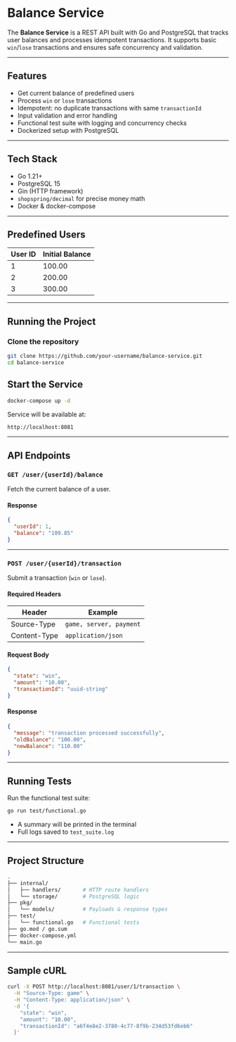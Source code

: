 # Balance Service

The **Balance Service** is a REST API built with Go and PostgreSQL that tracks user balances and processes idempotent transactions. It supports basic `win`/`lose` transactions and ensures safe concurrency and validation.

---

## Features

- Get current balance of predefined users
- Process `win` or `lose` transactions
- Idempotent: no duplicate transactions with same `transactionId`
- Input validation and error handling
- Functional test suite with logging and concurrency checks
- Dockerized setup with PostgreSQL

---

## Tech Stack

- Go 1.21+
- PostgreSQL 15
- Gin (HTTP framework)
- `shopspring/decimal` for precise money math
- Docker & docker-compose

---

## Predefined Users

| User ID | Initial Balance |
| ------- | --------------- |
| 1       | 100.00          |
| 2       | 200.00          |
| 3       | 300.00          |

---

## Running the Project

### Clone the repository

```bash
git clone https://github.com/your-username/balance-service.git
cd balance-service
```

## Start the Service

```bash
docker-compose up -d
```

Service will be available at:

```bash
http://localhost:8081
```

---

## API Endpoints

### `GET /user/{userId}/balance`

Fetch the current balance of a user.

#### Response

```json
{
  "userId": 1,
  "balance": "109.85"
}
```

---

### `POST /user/{userId}/transaction`

Submit a transaction (`win` or `lose`).

#### Required Headers

| Header       | Example                 |
| ------------ | ----------------------- |
| Source-Type  | `game, server, payment` |
| Content-Type | `application/json`      |

#### Request Body

```json
{
  "state": "win",
  "amount": "10.00",
  "transactionId": "uuid-string"
}
```

#### Response

```json
{
  "message": "transaction processed successfully",
  "oldBalance": "100.00",
  "newBalance": "110.00"
}
```

---

## Running Tests

Run the functional test suite:

```bash
go run test/functional.go
```

- A summary will be printed in the terminal
- Full logs saved to `test_suite.log`

---

## Project Structure

```bash
.
├── internal/
│   ├── handlers/       # HTTP route handlers
│   └── storage/        # PostgreSQL logic
├── pkg/
│   └── models/         # Payloads & response types
├── test/
│   └── functional.go   # Functional tests
├── go.mod / go.sum
├── docker-compose.yml
└── main.go
```

---

## Sample cURL

```bash
curl -X POST http://localhost:8081/user/1/transaction \
  -H "Source-Type: game" \
  -H "Content-Type: application/json" \
  -d '{
    "state": "win",
    "amount": "10.00",
    "transactionId": "a6f4e8e2-3780-4c77-8f9b-234d53fd6eb6"
  }'
```
